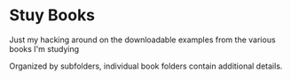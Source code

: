 Stuy Books
==========

Just my hacking around on the downloadable examples from the various books I'm studying


Organized by subfolders, individual book folders contain additional details.